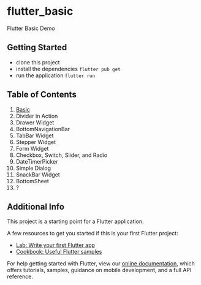 # flutter_basic

Flutter Basic Demo

## Getting Started

- clone this project
- install the dependencies `flutter pub get`
- run the application `flutter run`

## Table of Contents

1. [Basic](https://github.com/andhikayuana/flutter-basic/tree/1-basic)
2. Divider in Action
3. Drawer Widget
4. BottomNavigationBar
5. TabBar Widget
6. Stepper Widget
7. Form Widget
8. Checkbox, Switch, Slider, and Radio
9. DateTimerPicker
10. Simple Dialog
11. SnackBar Widget
12. BottomSheet
13. ?

## Additional Info

This project is a starting point for a Flutter application.

A few resources to get you started if this is your first Flutter project:

- [Lab: Write your first Flutter app](https://flutter.dev/docs/get-started/codelab)
- [Cookbook: Useful Flutter samples](https://flutter.dev/docs/cookbook)

For help getting started with Flutter, view our
[online documentation](https://flutter.dev/docs), which offers tutorials,
samples, guidance on mobile development, and a full API reference.
